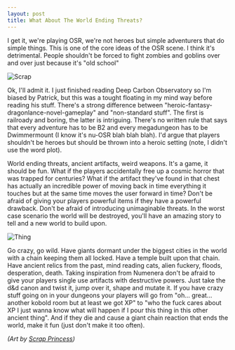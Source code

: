 ```yaml
---
layout: post
title: What About The World Ending Threats?
---
```

I get it, we're playing OSR, we're not heroes but simple adventurers that do simple things. This is one of the core ideas of the OSR scene. I think it's detrimental. People shouldn't be forced to fight zombies and goblins over and over just because it's "old school"

![Scrap](https://i.imgur.com/0SUgCdf.jpeg)

<!--more-->

Ok, I'll admit it. I just finished reading Deep Carbon Observatory so I'm biased by Patrick, but this was a tought floating in my mind way before reading his stuff. There's a strong difference between "heroic-fantasy-dragonlance-novel-gameplay" and "non-standard stuff". The first is railroady and boring, the latter is intriguing. There's no written rule that says that every adventure has to be B2 and every megadungeon has to be Dwimmermount (I know it's nu-OSR blah blah blah). I'd argue that players shouldn't be heroes but should be thrown into a heroic setting (note, I didn't use the word plot). 

World ending threats, ancient artifacts, weird weapons. It's a game, it should be fun. What if the players accidentally free up a cosmic horror that was trapped for centuries? What if the artifact they've found in that chest has actually an incredible power of moving back in time everything it touches but at the same time moves the user forward in time? Don't be afraid of giving your players powerful items if they have a powerful drawback. Don't be afraid of introducing unimaginable threats. In the worst case scenario the world will be destroyed, you'll have an amazing story to tell and a new world to build upon. 

![Thing](https://i.imgur.com/KG89icd.jpeg)

Go crazy, go wild. Have giants dormant under the biggest cities in the world with a chain keeping them all locked. Have a temple built upon that chain. Have ancient relics from the past, mind reading cats, alien fuckery, floods, desperation, death. Taking inspiration from Numenera don't be afraid to give your players single use artifacts with destructive powers. Just take the d&d canon and twist it, jump over it, shape and mutate it. If you have crazy stuff going on in your dungeons your players will go from "oh... great... another kobold room but at least we got XP" to "who the fuck cares about XP I just wanna know what will happen if I pour this thing in this other ancient thing". And if they die and cause a giant chain reaction that ends the world, make it fun (just don't make it too often).

*(Art by [Scrap Princess](monstermanualsewnfrompants.blogspot.com))*